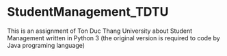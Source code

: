 # StudentManagement_TDTU
This is an assignment of Ton Duc Thang University about Student Management written in Python 3 (the original version is required to code by Java programing language)
